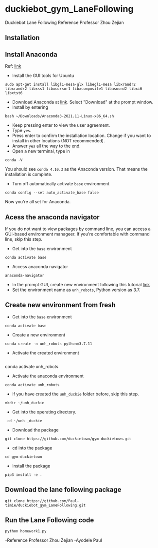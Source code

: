 # duckiebot_gym_LaneFollowing
Duckiebot Lane Following
Reference Professor Zhou Zejian
## Installation 
## Install Anaconda
Ref: [link](https://docs.anaconda.com/anaconda/install/linux/) 
- Install the GUI tools for Ubuntu
```
sudo apt-get install libgl1-mesa-glx libegl1-mesa libxrandr2 libxrandr2 libxss1 libxcursor1 libxcomposite1 libasound2 libxi6 libxtst6
```
- Download Anaconda at [link](https://repo.anaconda.com/archive/Anaconda3-2021.11-Linux-x86_64.sh). Select "Download" at the prompt window. 
- Install by entering
```
bash ~/Downloads/Anaconda3-2021.11-Linux-x86_64.sh
```
- Keep pressing enter to view the user agreement.
- Type `yes`.
- Press enter to confirm the installation location. Change if you want to install in other locations (NOT recommended).
- Answer `yes` all the way to the end.
- Open a new terminal, type in 
```
conda -V
```
You should see `conda 4.10.3` as the Anaconda version. That means the installation is complete.
- Turn off automatically activate `base` environment
```
conda config --set auto_activate_base false
```
Now you're all set for Anaconda. 

## Acess the anaconda navigator
If you do not want to view packages by command line, you can access a GUI-based environment manageer. If you're comfortable with command line, skip this step. 
- Get into the `base` environment
```
conda activate base
```
- Access anaconda navigator
```
anaconda-navigator
```
- In the prompt GUI, create new environment following this tutorial [link](https://docs.anaconda.com/anaconda/navigator/getting-started/)
- Set the environment name as `unh_robots`, Python version as 3.7.

## Create new environment from fresh
- Get into the `base` environment
```
conda activate base
```
- Create a new environment
```
conda create -n unh_robots python=3.7.11
```
- Activate the created environment
  ```
 conda activate unh_robots

- Activate the anaconda environment
 ```
 conda activate unh_robots
 ```
- If you have created the `unh_duckie` folder before, skip this step. 
 ```
 mkdir ~/unh_duckie
 ```
- Get into the operating directory. 
```
 cd ~/unh _duckie
```
- Download the package 
```
git clone https://github.com/duckietown/gym-duckietown.git
```
- cd into the package
```
cd gym-duckietown
```
- Install the package
```
pip3 install -e .
```
## Download the lane following package 
```
git clone https://github.com/Paul-timie/duckiebot_gym_LaneFollowing.git
```
## Run the Lane Following code
```
python homework1.py

```
-Reference Professor Zhou Zejian
-Ayodele Paul
